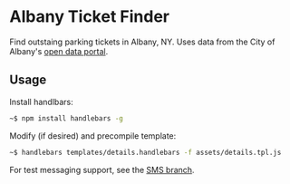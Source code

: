 # Albany Ticket Finder

Find outstaing parking tickets in Albany, NY. Uses data from the City of Albany's [open data portal](https://data.albanyny.gov/City-Finances/Outstanding-Parking-Tickets-04-1-16/474r-rd62). 

## Usage

Install handlbars: 

```bash
~$ npm install handlebars -g
```

Modify (if desired) and precompile template:

```bash
~$ handlebars templates/details.handlebars -f assets/details.tpl.js
```

For test messaging support, see the [SMS branch](https://github.com/mheadd/albany-ticket-finder-sms).
